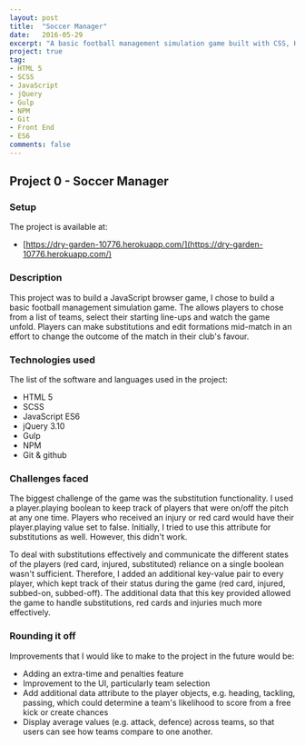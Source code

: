```yaml
---
layout: post
title:  "Soccer Manager"
date:   2016-05-29
excerpt: "A basic football management simulation game built with CSS, HTML and JavaScript"
project: true
tag:
- HTML 5
- SCSS
- JavaScript
- jQuery
- Gulp
- NPM
- Git
- Front End
- ES6
comments: false
---
```


## Project 0 - Soccer Manager

### [](https://github.com/timrooke1991/project-0#setup)Setup

The project is available at:

- [https://dry-garden-10776.herokuapp.com/](https://dry-garden-10776.herokuapp.com/)

### [](https://github.com/timrooke1991/project-0#description)Description

This project was to build a JavaScript browser game, I chose to build a basic football management simulation game. The allows players to chose from a list of teams, select their starting line-ups and watch the game unfold. Players can make substitutions and edit formations mid-match in an effort to change the outcome of the match in their club's favour.

### [](https://github.com/timrooke1991/project-0#technologies-used)Technologies used

The list of the software and languages used in the project:

- HTML 5
- SCSS
- JavaScript ES6
- jQuery 3.10
- Gulp
- NPM
- Git & github

### [](https://github.com/timrooke1991/project-0#challenges-faced)Challenges faced

The biggest challenge of the game was the substitution functionality. I used a player.playing boolean to keep track of players that were on/off the pitch at any one time. Players who received an injury or red card would have their player.playing value set to false. Initially, I tried to use this attribute for substitutions as well. However, this didn't work.

To deal with substitutions effectively and communicate the different states of the players (red card, injured, substituted) reliance on a single boolean wasn't sufficient. Therefore, I added an additional key-value pair to every player, which kept track of their status during the game (red card, injured, subbed-on, subbed-off). The additional data that this key provided allowed the game to handle substitutions, red cards and injuries much more effectively.

### [](https://github.com/timrooke1991/project-0#rounding-it-off)Rounding it off

Improvements that I would like to make to the project in the future would be:

- Adding an extra-time and penalties feature
- Improvement to the UI, particularly team selection
- Add additional data attribute to the player objects, e.g. heading, tackling, passing, which could determine a team's likelihood to score from a free kick or create chances
- Display average values (e.g. attack, defence) across teams, so that users can see how teams compare to one another.
